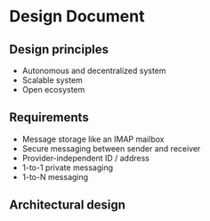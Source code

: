 # Design Document

## Design principles

* Autonomous and decentralized system
* Scalable system
* Open ecosystem

## Requirements

* Message storage like an IMAP mailbox
* Secure messaging between sender and receiver
* Provider-independent ID / address
* 1-to-1 private messaging
* 1-to-N messaging

## Architectural design




